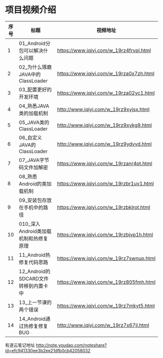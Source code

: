 项目视频介绍 
===========

|序号|标题|视频地址|
|---|----|-----|
|1|01_Android分包可以解决什么问题|https://www.iqiyi.com/w_19rz4frvpl.html|
|2|02_为什么琢磨JAVA中的ClassLoader|https://www.iqiyi.com/w_19rza0x7zh.html|
|3|03_配置更好的开发环境|https://www.iqiyi.com/w_19rza02yc1.html|
|4|04_熟悉JAVA类的加载机制|http://www.iqiyi.com/w_19rz9xyjsx.html|
|5|05_JAVA类的ClassLoader|http://www.iqiyi.com/w_19rz9xykg9.html|
|6|06_自定义JAVA的ClassLoader|http://www.iqiyi.com/w_19rz9ydvvd.html|
|7|07_JAVA字节码文件加解密|https://www.iqiyi.com/w_19rzanr4pt.html|
|8|08_熟悉Android的类加载机制|https://www.iqiyi.com/w_19rzbr1uv1.html|
|9|09_安装包存放在手机中的路径|https://www.iqiyi.com/w_19rzbklrot.html|
|10|010_深入Android类加载机制和热修复原理|https://www.iqiyi.com/w_19rzbjvp1h.html|
|11|11_Android热修复代码思路|https://www.iqiyi.com/w_19rz7swnup.html|
|12|12_Android的SDCARD文件转移到内置卡中|https://www.iqiyi.com/w_19rz805fmh.html|
|13|13_上一节课的两个错误|https://www.iqiyi.com/w_19rz7mkyt5.html|
|14|14_Android通过热修复修复BUG|http://www.iqiyi.com/w_19rz7x67jl.html|




有道云笔记地址
http://note.youdao.com/noteshare?id=efc941330ee3b2ee21dfb0cb42058032








